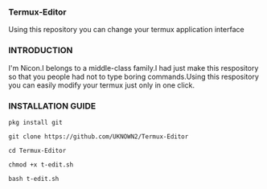 ### Termux-Editor
Using this repository you can change your termux application interface
### INTRODUCTION
I'm Nicon.I belongs to a middle-class family.I had just make this respository so that you people had not to type boring commands.Using this respository you can easily modify your termux just only in one click.

### INSTALLATION GUIDE
```
pkg install git
```
```
git clone https://github.com/UKNOWN2/Termux-Editor
```
```
cd Termux-Editor
```
```
chmod +x t-edit.sh
```
```
bash t-edit.sh
```
